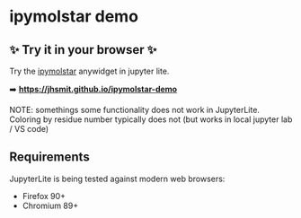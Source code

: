 # ipymolstar demo


## ✨ Try it in your browser ✨

Try the [ipymolstar](https://github.com/Jhsmit/ipymolstar) anywidget in jupyter lite.

➡️ **https://jhsmit.github.io/ipymolstar-demo**


NOTE: somethings some functionality does not work in JupyterLite. Coloring by residue number typically does not (but works in local jupyter lab / VS code)

## Requirements

JupyterLite is being tested against modern web browsers:

- Firefox 90+
- Chromium 89+

